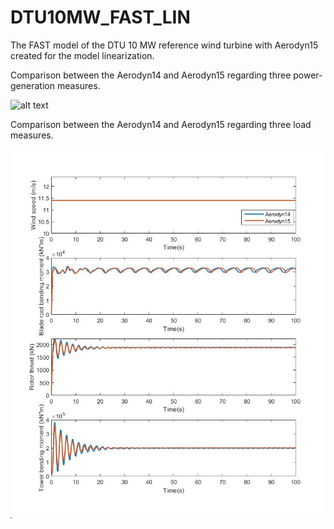 # DTU10MW_FAST_LIN
The FAST model of the DTU 10 MW reference wind turbine with Aerodyn15 created for the model linearization.

Comparison between the Aerodyn14 and Aerodyn15 regarding three power-generation measures.

![alt text](https://github.com/[username]/[reponame]/blob/[branch]/image.jpg?raw=true)

Comparison between the Aerodyn14 and Aerodyn15 regarding three load measures.

![alt text](Comparison/RatedPower/ComparisonA14-A15-ratedpointloadfig.jpg?raw=true)
